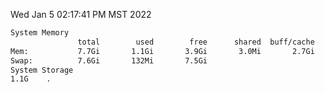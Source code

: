 Wed Jan  5 02:17:41 PM MST 2022
```bash
System Memory
               total        used        free      shared  buff/cache   available
Mem:           7.7Gi       1.1Gi       3.9Gi       3.0Mi       2.7Gi       6.3Gi
Swap:          7.6Gi       132Mi       7.5Gi
System Storage
1.1G	.
```
